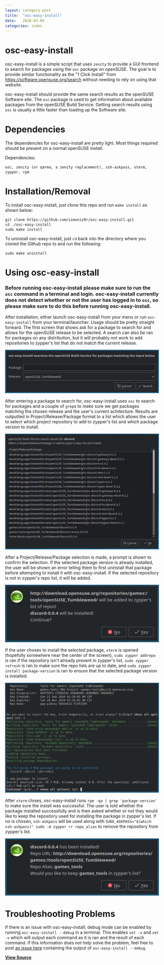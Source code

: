 ```yaml
---
layout: category-post
title:  "osc-easy-install"
date:   2018-03-05
categories: index
---
```


# osc-easy-install

osc-easy-install is a simple script that uses `zenity` to provide a GUI frontend to search for packages using the `osc` package on openSUSE.  The goal is to provide similar functionality as the "1 Click Install" from https://software.opensuse.org/search without needing to rely on using that website.

osc-easy-install should provide the same search results as the openSUSE Software site.  The `osc` package is used to get information about available packages from the openSUSE Build Service.  Getting search results using `osc` is usually a little faster than loading up the Software site.

# Dependencies

The dependencies for osc-easy-install are pretty light.  Most things required should be present on a normal openSUSE install.

Dependencies:

```
osc, zenity (or qarma, a zenity replacement), ssh-askpass, xterm, zypper, rpm
```

# Installation/Removal

To install osc-easy-install, just clone this repo and run `make install` as shown below:

```
git clone https://github.com/simoniz0r/osc-easy-install.git
cd ./osc-easy-install
sudo make install
```

To uninstall osc-easy-install, just `cd` back into the directory where you cloned the Github repo to and run the following:

```
sudo make uninstall
```

# Using osc-easy-install

### Before running osc-easy-install please make sure to run the `osc` command in a terminal and login.  osc-easy-install currently does not detect whether or not the user has logged in to `osc`, so please make sure to do this before running osc-easy-install.

After installation, either launch osc-easy-install from your menu or run `osc-easy-install` from your terminal/launcher.  Usage should be pretty straight forward.  The first screen that shows ask for a package to search for and allows for the openSUSE release to be selected.  A search can also be ran for packages on any distribution, but it will probably not work to add repositories to zypper's list that do not match the current release.

![screenshot](https://raw.githubusercontent.com/simoniz0r/osc-easy-install/master/screenshots/screenshot1.png)

After entering a package to search for, osc-easy-install uses `osc` to search for packages and a couple of `grep`s to make sure we get packages matching the chosen release and the user's current achitecture.  Results are outputted in Project/Release/Package format to a list which allows the user to select which project repository to add to zypper's list and which package version to install.

![screenshot2](https://raw.githubusercontent.com/simoniz0r/osc-easy-install/master/screenshots/screenshot2.png)

After a Project/Release/Package selection is made, a prompt is shown to confirm the selection.  If the selected package version is already installed, the user will be shown an error telling them to first uninstall that package before attempting to install it with osc-easy-install.  If the selected repository is not in zypper's repo list, it will be added.

![screenshot3](https://raw.githubusercontent.com/simoniz0r/osc-easy-install/master/screenshots/screenshot3.png)

If the user choses to install the selected package, `xterm` is opened (hopefully somewhere near the center of the screen), `sudo zypper addrepo` is ran if the repository isn't already present in zypper's list, `sudo zypper refresh` is ran to make sure the repo lists are up to date, and `sudo zypper install package-version` is ran to ensure that the selected package version is installed.

![screenshot4](https://raw.githubusercontent.com/simoniz0r/osc-easy-install/master/screenshots/screenshot4.png)

After `xterm` closes, osc-easy-install runs `rpm -qa | grep 'package-version'` to make sure the install was successful.  The user is told whether the package installed successfully and is then asked whether or not they would like to keep the repository used for installing the package in zypper's list.  If no is chosen, `ssh-askpass` will be used along with `SUDO_ASKPASS="$(which ssh-askpass)" sudo -A zypper rr repo_alias` to remove the repository from zypper's list.

![screenshot5](https://raw.githubusercontent.com/simoniz0r/osc-easy-install/master/screenshots/screenshot5.png)

# Troubleshooting Problems

If there is an issue with osc-easy-install, debug mode can be enabled by running `osc-easy-install --debug` in a terminal.  This enables `set -x` and `set -v` which will output each command as it is ran and the result of each command.  If this information does not help solve the problem, feel free to post [an issue here](https://github.com/simoniz0r/osc-easy-install/issues/new) containing the output of `osc-easy-install --debug`.

**[View Source](https://github.com/simoniz0r/osc-easy-install)**
